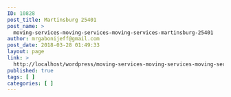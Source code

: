 ```yaml
---
ID: 10828
post_title: Martinsburg 25401
post_name: >
  moving-services-moving-services-moving-services-martinsburg-25401
author: mrgabonijeff@gmail.com
post_date: 2018-03-28 01:49:33
layout: page
link: >
  http://localhost/wordpress/moving-services-moving-services-moving-services-martinsburg-25401/
published: true
tags: [ ]
categories: [ ]
---
```

